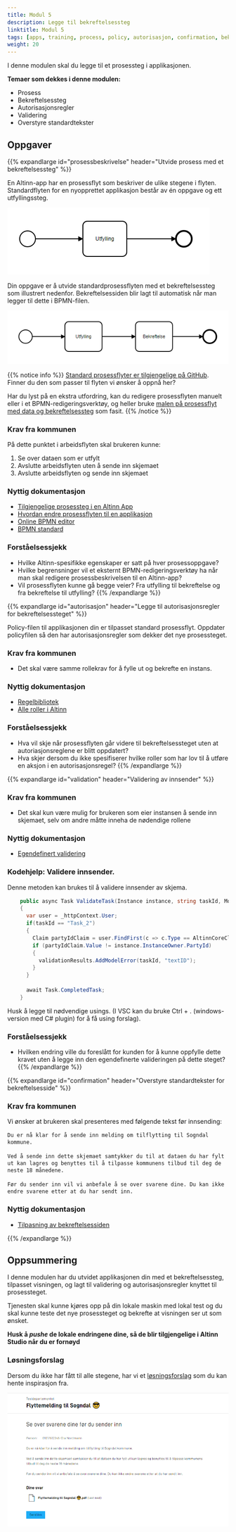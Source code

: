 ```yaml
---
title: Modul 5
description: Legge til bekreftelsessteg
linktitle: Modul 5
tags: [apps, training, process, policy, autorisasjon, confirmation, bekreftelsessteg, validering ]
weight: 20
---
```


I denne modulen skal du legge til et prosessteg i applikasjonen.

**Temaer som dekkes i denne modulen:**
- Prosess
- Bekreftelsessteg
- Autorisasjonsregler
- Validering
- Overstyre standardtekster

## Oppgaver

{{% expandlarge id="prosessbeskrivelse" header="Utvide prosess med et bekreftelsessteg" %}}

En Altinn-app har en prosessflyt som beskriver de ulike stegene i flyten.
Standardflyten for en nyopprettet applikasjon består av én oppgave og ett utfyllingssteg.

![Standard prosessflyt illustrert](/app/app-dev-course/modul5/default-process.png)

Din oppgave er å utvide standardprosessflyten med et bekreftelsessteg som illustrert nedenfor.
Bekreftelsessiden blir lagt til automatisk når man legger til dette i BPMN-filen.

![Oppdatert prosessflyt illustrert](/app/app-dev-course/modul5/updated-process.png)

{{% notice info %}}
[Standard prosessflyter er tilgjengelige på GitHub](../../development/configuration/process).
Finner du den som passer til flyten vi ønsker å oppnå her?

Har du lyst på en ekstra utfordring, kan du redigere prosessflyten manuelt eller i et BPMN-redigeringsverktøy,
og heller bruke [malen på prosessflyt med data og bekreftelsessteg](../../development/configuration/process/Data_Confirmation_Process.bpmn) som fasit.
{{% /notice %}}

### Krav fra kommunen

På dette punktet i arbeidsflyten skal brukeren kunne:
1. Se over dataen som er utfylt
2. Avslutte arbeidsflyten uten å sende inn skjemaet
3. Avslutte arbeidsflyten og sende inn skjemaet

### Nyttig dokumentasjon

- [Tilgjengelige prosessteg i en Altinn App](/nb/app/development/configuration/process/#støttede-prosess-task-typer)
- [Hvordan endre prosessflyten til en applikasjon](/nb/app/development/configuration/process/#endre-prosessen)
- [Online BPMN editor](https://demo.bpmn.io/)
- [BPMN standard](https://en.wikipedia.org/wiki/Business_Process_Model_and_Notation)

### Forståelsessjekk
- Hvilke Altinn-spesifikke egenskaper er satt på hver prosessoppgave?
- Hvilke begrensninger vil et eksternt BPMN-redigeringsverktøy ha når man skal redigere prosessbeskrivelsen til en Altinn-app?
- Vil prosessflyten kunne gå begge veier? Fra utfylling til bekreftelse og fra bekreftelse til utfylling?
{{% /expandlarge %}}


{{% expandlarge id="autorisasjon" header="Legge til autorisasjonsregler for bekreftelsessteget" %}}

Policy-filen til applikasjonen din er tilpasset standard prosessflyt.
Oppdater policyfilen så den har autorisasjonsregler som dekker det nye prosessteget.

### Krav fra kommunen
- Det skal være samme rollekrav for å fylle ut og bekrefte en instans.

### Nyttig dokumentasjon
- [Regelbibliotek](/nb/app/development/configuration/authorization/rules/)
- [Alle roller i Altinn](https://www.altinn.no/hjelp/skjema/alle-altinn-roller/)

### Forståelsessjekk
- Hva vil skje når prosessflyten går videre til bekreftelsessteget uten at autoriasjonsreglene er blitt oppdatert?
- Hva skjer dersom du ikke spesifiserer hvilke roller som har lov til å utføre en aksjon i en autorisasjonsregel?
{{% /expandlarge %}}

{{% expandlarge id="validation" header="Validering av innsender" %}}

### Krav fra kommunen
- Det skal kun være mulig for brukeren som eier instansen å sende inn skjemaet, selv om andre måtte inneha de nødendige rollene

### Nyttig dokumentasjon
- [Egendefinert validering](/nb/app/development/logic/validation/#hvordan-legge-til-egendefinert-validering)

### Kodehjelp: Validere innsender.
Denne metoden kan brukes til å validere innsender av skjema.

```cs
    public async Task ValidateTask(Instance instance, string taskId, ModelStateDictionary validationResults)
    {
      var user = _httpContext.User;
      if(taskId == "Task_2")
      {
        Claim partyIdClaim = user.FindFirst(c => c.Type == AltinnCoreClaimTypes.PartyID);
        if (partyIdClaim.Value != instance.InstanceOwner.PartyId)
        {
          validationResults.AddModelError(taskId, "textID");
        }
      }

      await Task.CompletedTask;
    }
 ```
Husk å legge til nødvendige usings. (I VSC kan du bruke Ctrl + . (windows-version med C# plugin) for å få using forslag).

### Forståelsessjekk
- Hvilken endring ville du foreslått for kunden for å kunne oppfylle dette kravet uten å legge inn den egendefinerte valideringen på dette steget?
{{% /expandlarge %}}


{{% expandlarge id="confirmation" header="Overstyre standardtekster for bekreftelsesside" %}}

### Krav fra kommunen

Vi ønsker at brukeren skal presenteres med følgende tekst før innsending:

```rich
Du er nå klar for å sende inn melding om tilflytting til Sogndal kommune.

Ved å sende inn dette skjemaet samtykker du til at dataen du har fylt ut kan lagres og benyttes til å tilpasse kommunens tilbud til deg de neste 18 månedene.

Før du sender inn vil vi anbefale å se over svarene dine. Du kan ikke endre svarene etter at du har sendt inn.
```

### Nyttig dokumentasjon
- [Tilpasning av bekreftelsessiden](/nb/app/development/configuration/process/customize/#bekreftelse-confirmation)

{{% /expandlarge %}}


## Oppsummering

I denne modulen har du utvidet applikasjonen din med et bekreftelsessteg, tilpasset visningen, og lagt til validering og autorisasjonsregler knyttet til prosessteget.

Tjenesten skal kunne kjøres opp på din lokale maskin med lokal test
og du skal kunne teste det nye prosessteget og bekrefte at visningen ser ut som ønsket.

**Husk å _pushe_ de lokale endringene dine, så de blir tilgjengelige i Altinn Studio når du er fornøyd**

### Løsningsforslag
Dersom du ikke har fått til alle stegene, har vi et [løsningsforslag](https://altinn.studio/repos/ttd/tilflytter-sogndal-lf/src/branch/bolk/5) som du kan hente inspirasjon fra.

![Skjermbilde av bekreftelsesside](/app/app-dev-course/modul5/bekreftelsesside-screenshot.png "Skjermbilde av bekreftelsesside")
